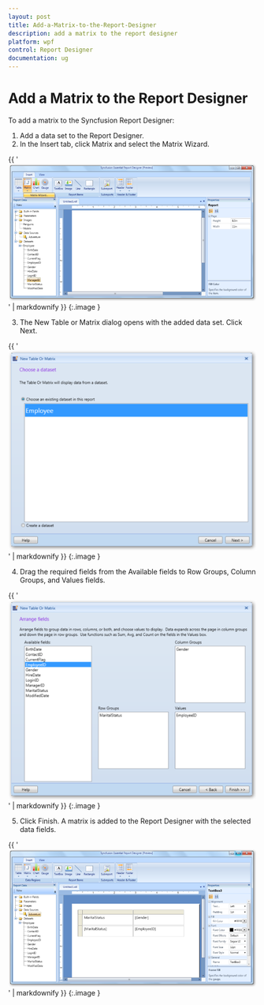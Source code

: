 ```yaml
---
layout: post
title: Add-a-Matrix-to-the-Report-Designer
description: add a matrix to the report designer
platform: wpf
control: Report Designer
documentation: ug
---
```


# Add a Matrix to the Report Designer

To add a matrix to the Syncfusion Report Designer:

1. Add a data set to the Report Designer.
2. In the Insert tab, click Matrix and select the Matrix Wizard.



{{ '![C:/Users/radhas/Desktop/DesignerDocument/sshot-44.png](Add-a-Matrix-to-the-Report-Designer_images/Add-a-Matrix-to-the-Report-Designer_img1.png)' | markdownify }}
{:.image }


3. The New Table or Matrix dialog opens with the added data set. Click Next.



{{ '![C:/Users/radhas/Desktop/DesignerDocument/sshot-45.png](Add-a-Matrix-to-the-Report-Designer_images/Add-a-Matrix-to-the-Report-Designer_img2.png)' | markdownify }}
{:.image }


4. Drag the required fields from the Available fields to Row Groups, Column Groups, and Values fields.

{{ '![C:/Users/radhas/Desktop/DesignerDocument/sshot-46.png](Add-a-Matrix-to-the-Report-Designer_images/Add-a-Matrix-to-the-Report-Designer_img3.png)' | markdownify }}
{:.image }


5. Click Finish. A matrix is added to the Report Designer with the selected data fields.

{{ '![C:/Users/radhas/Desktop/DesignerDocument/sshot-62.png](Add-a-Matrix-to-the-Report-Designer_images/Add-a-Matrix-to-the-Report-Designer_img4.png)' | markdownify }}
{:.image }


